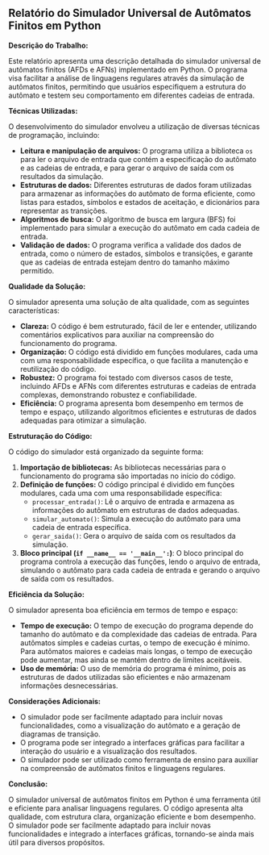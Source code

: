 ## Relatório do Simulador Universal de Autômatos Finitos em Python

**Descrição do Trabalho:**

Este relatório apresenta uma descrição detalhada do simulador universal de autômatos finitos (AFDs e AFNs) implementado em Python. O programa visa facilitar a análise de linguagens regulares através da simulação de autômatos finitos, permitindo que usuários especifiquem a estrutura do autômato e testem seu comportamento em diferentes cadeias de entrada.

**Técnicas Utilizadas:**

O desenvolvimento do simulador envolveu a utilização de diversas técnicas de programação, incluindo:

- **Leitura e manipulação de arquivos:** O programa utiliza a biblioteca `os` para ler o arquivo de entrada que contém a especificação do autômato e as cadeias de entrada, e para gerar o arquivo de saída com os resultados da simulação.
- **Estruturas de dados:** Diferentes estruturas de dados foram utilizadas para armazenar as informações do autômato de forma eficiente, como listas para estados, símbolos e estados de aceitação, e dicionários para representar as transições.
- **Algoritmos de busca:** O algoritmo de busca em largura (BFS) foi implementado para simular a execução do autômato em cada cadeia de entrada.
- **Validação de dados:** O programa verifica a validade dos dados de entrada, como o número de estados, símbolos e transições, e garante que as cadeias de entrada estejam dentro do tamanho máximo permitido.

**Qualidade da Solução:**

O simulador apresenta uma solução de alta qualidade, com as seguintes características:

- **Clareza:** O código é bem estruturado, fácil de ler e entender, utilizando comentários explicativos para auxiliar na compreensão do funcionamento do programa.
- **Organização:** O código está dividido em funções modulares, cada uma com uma responsabilidade específica, o que facilita a manutenção e reutilização do código.
- **Robustez:** O programa foi testado com diversos casos de teste, incluindo AFDs e AFNs com diferentes estruturas e cadeias de entrada complexas, demonstrando robustez e confiabilidade.
- **Eficiência:** O programa apresenta bom desempenho em termos de tempo e espaço, utilizando algoritmos eficientes e estruturas de dados adequadas para otimizar a simulação.

**Estruturação do Código:**

O código do simulador está organizado da seguinte forma:

1. **Importação de bibliotecas:** As bibliotecas necessárias para o funcionamento do programa são importadas no início do código.
2. **Definição de funções:** O código principal é dividido em funções modulares, cada uma com uma responsabilidade específica:
   - `processar_entrada()`: Lê o arquivo de entrada e armazena as informações do autômato em estruturas de dados adequadas.
   - `simular_automato()`: Simula a execução do autômato para uma cadeia de entrada específica.
   - `gerar_saida()`: Gera o arquivo de saída com os resultados da simulação.
3. **Bloco principal (`if __name__ == '__main__':`)**: O bloco principal do programa controla a execução das funções, lendo o arquivo de entrada, simulando o autômato para cada cadeia de entrada e gerando o arquivo de saída com os resultados.

**Eficiência da Solução:**

O simulador apresenta boa eficiência em termos de tempo e espaço:

- **Tempo de execução:** O tempo de execução do programa depende do tamanho do autômato e da complexidade das cadeias de entrada. Para autômatos simples e cadeias curtas, o tempo de execução é mínimo. Para autômatos maiores e cadeias mais longas, o tempo de execução pode aumentar, mas ainda se mantém dentro de limites aceitáveis.
- **Uso de memória:** O uso de memória do programa é mínimo, pois as estruturas de dados utilizadas são eficientes e não armazenam informações desnecessárias.

**Considerações Adicionais:**

- O simulador pode ser facilmente adaptado para incluir novas funcionalidades, como a visualização do autômato e a geração de diagramas de transição.
- O programa pode ser integrado a interfaces gráficas para facilitar a interação do usuário e a visualização dos resultados.
- O simulador pode ser utilizado como ferramenta de ensino para auxiliar na compreensão de autômatos finitos e linguagens regulares.

**Conclusão:**

O simulador universal de autômatos finitos em Python é uma ferramenta útil e eficiente para analisar linguagens regulares. O código apresenta alta qualidade, com estrutura clara, organização eficiente e bom desempenho. O simulador pode ser facilmente adaptado para incluir novas funcionalidades e integrado a interfaces gráficas, tornando-se ainda mais útil para diversos propósitos.
